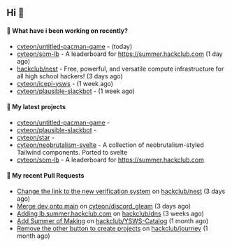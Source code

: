 ## Hi 👋

#### 👀 What have i been working on recently?

- [cyteon/untitled-pacman-game](https://github.com/cyteon/untitled-pacman-game) -  (today)
- [cyteon/som-lb](https://github.com/cyteon/som-lb) - A leaderboard for https://summer.hackclub.com (1 day ago)
- [hackclub/nest](https://github.com/hackclub/nest) - Free, powerful, and versatile compute infrastructure for all high school hackers! (3 days ago)
- [cyteon/icepi-ysws](https://github.com/cyteon/icepi-ysws) -  (1 week ago)
- [cyteon/plausible-slackbot](https://github.com/cyteon/plausible-slackbot) -  (1 week ago)

#### 🌱 My latest projects

- [cyteon/untitled-pacman-game](https://github.com/cyteon/untitled-pacman-game) - 
- [cyteon/plausible-slackbot](https://github.com/cyteon/plausible-slackbot) - 
- [cyteon/star](https://github.com/cyteon/star) - 
- [cyteon/neobrutalism-svelte](https://github.com/cyteon/neobrutalism-svelte) - A collection of neobrutalism-styled Tailwind components. Ported to svelte
- [cyteon/som-lb](https://github.com/cyteon/som-lb) - A leaderboard for https://summer.hackclub.com

#### 🔨 My recent Pull Requests

- [Change the link to the new verification system](https://github.com/hackclub/nest/pull/129) on [hackclub/nest](https://github.com/hackclub/nest) (3 days ago)
- [Merge dev onto main](https://github.com/cyteon/discord_gleam/pull/16) on [cyteon/discord_gleam](https://github.com/cyteon/discord_gleam) (3 days ago)
- [Adding lb.summer.hackclub.com](https://github.com/hackclub/dns/pull/1822) on [hackclub/dns](https://github.com/hackclub/dns) (3 weeks ago)
- [Add Summer of Making](https://github.com/hackclub/YSWS-Catalog/pull/89) on [hackclub/YSWS-Catalog](https://github.com/hackclub/YSWS-Catalog) (1 month ago)
- [Remove the other button to create projects](https://github.com/hackclub/journey/pull/81) on [hackclub/journey](https://github.com/hackclub/journey) (1 month ago)

